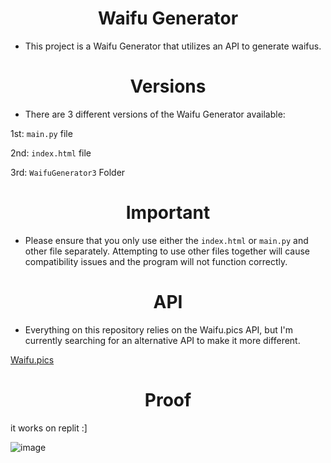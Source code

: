 <h1 align="center"><strong>Waifu Generator</strong></h1>

- This project is a Waifu Generator that utilizes an API to generate waifus.


<h1 align="center"><strong>Versions</strong></h1>

- There are 3 different versions of the Waifu Generator available: 

1st: `main.py` file

2nd: `index.html` file

3rd: `WaifuGenerator3` Folder

<h1 align="center"><strong>Important</strong></h1>

- Please ensure that you only use either the `index.html` or `main.py` and other file separately. Attempting to use other files together will cause compatibility issues and the program will not function correctly.

<h1 align="center"><strong>API</strong></h1>

- Everything on this repository relies on the Waifu.pics API, but I'm currently searching for an alternative API to make it more different.

[Waifu.pics](https://github.com/Waifu-pics/waifu-api)

<h1 align="center"><strong>Proof</strong></h1>

it works on replit :]


![image](https://user-images.githubusercontent.com/101320329/236390742-1bdef734-7ea0-42da-876b-c2c0c2c857c7.png)
